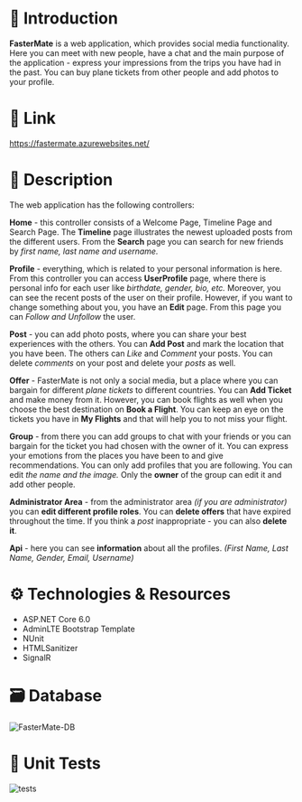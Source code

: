 # :thought_balloon: Introduction
**FasterMate** is a web application, which provides social media functionality. Here you can meet with new people, have a chat and the main purpose of the application - express your impressions from the trips you have had in the past. You can buy plane tickets from other people and add photos to your profile.

# :link: Link
https://fastermate.azurewebsites.net/

# 📃 Description
The web application has the following controllers:

**Home** - this controller consists of a Welcome Page, Timeline Page and Search Page. The **Timeline** page illustrates the newest uploaded posts from the different users. From the **Search** page you can search for new friends by *first name, last name and username.*

**Profile** - everything, which is related to your personal information is here. From this controller you can access **UserProfile** page, where there is personal info for each user like *birthdate, gender, bio, etc.* Moreover, you can see the recent posts of the user on their profile. However, if you want to change something about you, you have an **Edit** page. From this page you can *Follow and Unfollow* the user.

**Post** - you can add photo posts, where you can share your best experiences with the others. You can **Add Post** and mark the location that you have been. The others can *Like* and *Comment* your posts. You can delete *comments* on your post and delete your *posts* as well.

**Offer** - FasterMate is not only a social media, but a place where you can bargain for different *plane tickets* to different countries. You can **Add Ticket** and make money from it. However, you can book flights as well when you choose the best destination on **Book a Flight**. You can keep an eye on the tickets you have in **My Flights** and that will help you to not miss your flight.

**Group** - from there you can add groups to chat with your friends or you can bargain for the ticket you had chosen with the owner of it. You can express your emotions from the places you have been to and give recommendations. You can only add profiles that you are following. You can edit *the name and the image.* Only the **owner** of the group can edit it and add other people.

**Administrator Area** - from the administrator area *(if you are administrator)* you can **edit different profile roles**. You can **delete offers** that have expired throughout the time. If you think a *post* inappropriate - you can also **delete it**.

**Api** - here you can see **information** about all the profiles. *(First Name, Last Name, Gender, Email, Username)*

# ⚙ Technologies & Resources
 - ASP.NET Core 6.0
 - AdminLTE Bootstrap Template
 - NUnit
 - HTMLSanitizer
 - SignalR
 
# 🗃️ Database
![FasterMate-DB](https://user-images.githubusercontent.com/75324909/163596161-9a4447ab-b407-4294-88a0-882650be69fd.png)

# 🧪 Unit Tests
![tests](https://user-images.githubusercontent.com/75324909/163595527-1650c6c9-d008-49dd-b699-34a70606c90c.png)
